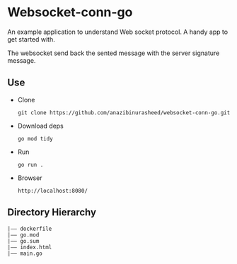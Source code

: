 Websocket-conn-go
===
An example application to understand Web socket protocol. A handy app to get started with.

The websocket send back the sented message with the server signature message.


## Use
- Clone 
  ```
  git clone https://github.com/anazibinurasheed/websocket-conn-go.git
  ```
- Download deps
  ```
  go mod tidy
  ```

- Run
  ```
  go run .
  ```


- Browser
  ```
  http://localhost:8080/
  ```
## Directory Hierarchy
```
|—— dockerfile
|—— go.mod
|—— go.sum
|—— index.html
|—— main.go
```
